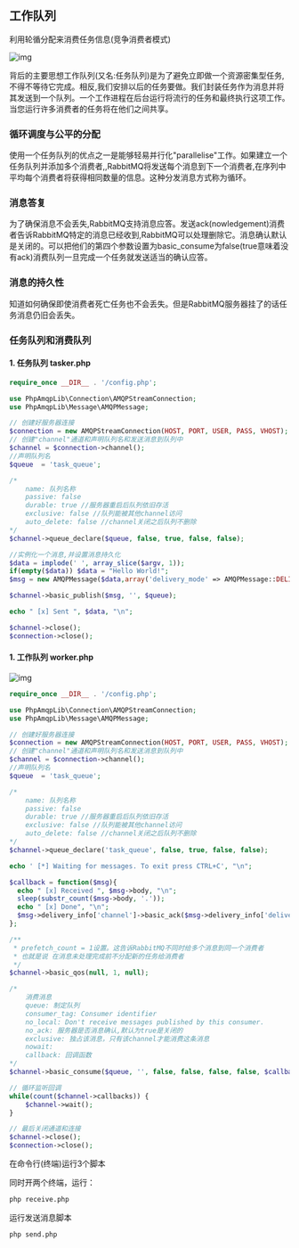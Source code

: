 ## 工作队列


利用轮循分配来消费任务信息(竞争消费者模式)

![img](https://tanda517886160.github.io/resources/images/rabbitmq/4-1.png)

背后的主要思想工作队列(又名:任务队列)是为了避免立即做一个资源密集型任务,不得不等待它完成。相反,我们安排以后的任务要做。我们封装任务作为消息并将其发送到一个队列。一个工作进程在后台运行将流行的任务和最终执行这项工作。当您运行许多消费者的任务将在他们之间共享。


### 循环调度与公平的分配
使用一个任务队列的优点之一是能够轻易并行化"parallelise"工作。如果建立一个任务队列并添加多个消费者,,RabbitMQ将发送每个消息到下一个消费者,在序列中平均每个消费者将获得相同数量的信息。这种分发消息方式称为循环。

### 消息答复
为了确保消息不会丢失,RabbitMQ支持消息应答。发送ack(nowledgement)消费者告诉RabbitMQ特定的消息已经收到,RabbitMQ可以处理删除它。消息确认默认是关闭的。可以把他们的第四个参数设置为basic_consume为false(true意味着没有ack)消费队列一旦完成一个任务就发送适当的确认应答。


### 消息的持久性
知道如何确保即使消费者死亡任务也不会丢失。但是RabbitMQ服务器挂了的话任务消息仍旧会丢失。


### 任务队列和消费队列

#### 1. 任务队列 tasker.php
```php
require_once __DIR__ . '/config.php';

use PhpAmqpLib\Connection\AMQPStreamConnection;
use PhpAmqpLib\Message\AMQPMessage;

// 创建好服务器连接
$connection = new AMQPStreamConnection(HOST, PORT, USER, PASS, VHOST);
// 创建"channel"通道和声明队列名和发送消息到队列中
$channel = $connection->channel();
//声明队列名
$queue  = 'task_queue';

/*
    name: 队列名称
    passive: false
    durable: true //服务器重启后队列依旧存活
    exclusive: false //队列能被其他channel访问
    auto_delete: false //channel关闭之后队列不删除
*/
$channel->queue_declare($queue, false, true, false, false);

//实例化一个消息,并设置消息持久化
$data = implode(' ', array_slice($argv, 1));
if(empty($data)) $data = "Hello World!";
$msg = new AMQPMessage($data,array('delivery_mode' => AMQPMessage::DELIVERY_MODE_PERSISTENT));

$channel->basic_publish($msg, '', $queue);

echo " [x] Sent ", $data, "\n";

$channel->close();
$connection->close();
```

#### 1. 工作队列 worker.php

![img](https://tanda517886160.github.io/resources/images/rabbitmq/4-2.png)

```php
require_once __DIR__ . '/config.php';

use PhpAmqpLib\Connection\AMQPStreamConnection;
use PhpAmqpLib\Message\AMQPMessage;

// 创建好服务器连接
$connection = new AMQPStreamConnection(HOST, PORT, USER, PASS, VHOST);
// 创建"channel"通道和声明队列名和发送消息到队列中
$channel = $connection->channel();
//声明队列名
$queue  = 'task_queue';

/*
    name: 队列名称
    passive: false
    durable: true //服务器重启后队列依旧存活
    exclusive: false //队列能被其他channel访问
    auto_delete: false //channel关闭之后队列不删除
*/
$channel->queue_declare('task_queue', false, true, false, false);

echo ' [*] Waiting for messages. To exit press CTRL+C', "\n";

$callback = function($msg){
  echo " [x] Received ", $msg->body, "\n";
  sleep(substr_count($msg->body, '.'));
  echo " [x] Done", "\n";
  $msg->delivery_info['channel']->basic_ack($msg->delivery_info['delivery_tag']);
};

/**
 * prefetch_count = 1设置。这告诉RabbitMQ不同时给多个消息到同一个消费者
 * 也就是说 在消息未处理完成前不分配新的任务给消费者
 */
$channel->basic_qos(null, 1, null);

/*
    消费消息
    queue: 制定队列
    consumer_tag: Consumer identifier
    no_local: Don't receive messages published by this consumer.
    no_ack: 服务器是否消息确认,默认为true是关闭的
    exclusive: 独占该消息，只有该channel才能消费这条消息
    nowait:
    callback: 回调函数
*/
$channel->basic_consume($queue, '', false, false, false, false, $callback);

// 循环监听回调
while(count($channel->callbacks)) {
    $channel->wait();
}

// 最后关闭通道和连接
$channel->close();
$connection->close();
```


在命令行(终端)运行3个脚本

同时开两个终端，运行：
```sh
php receive.php
```

运行发送消息脚本
```sh
php send.php
```
